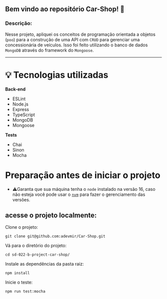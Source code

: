## Bem vindo ao repositório Car-Shop! 🚙

### Descrição:

Nesse projeto, apliquei os conceitos de programação orientada a objetos (<code>poo</code>) para a construção de uma API com <code>CRUD</code> para gerenciar uma concessionária de veículos. Isso foi feito utilizando o banco de dados <code>MongoDB</code> através do framework do <code>Mongoose</code>.

<hr/>

# 💡 Tecnologias utilizadas

**Back-end**
* ESLint
* Node.js
* Express
* TypeScript
* MongoDB
* Mongoose

**Tests**
* Chai
* Sinon
* Mocha

# Preparação antes de iniciar o projeto
* ⚠️Garanta que sua máquina tenha o `node` instalado na versão 16, caso não esteja você pode usar o [`nvm`](https://github.com/nvm-sh/nvm#installing-and-updating) para fazer o gerenciamento das versões.

## acesse o projeto localmente:
Clone o projeto:

```
git clone git@github.com:adevmir/Car-Shop.git
```
Vá para o diretório do projeto:

```
cd sd-022-b-project-car-shop/
```
Instale as dependências da pasta raiz:

```
npm install
```
Inicie o teste:

```
npm run test:mocha
```
